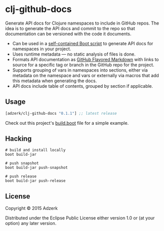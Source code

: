 # clj-github-docs

Generate API docs for Clojure namespaces to include in GitHub repos. The idea
is to generate the API docs and commit to the repo so that documentation can
be versioned with the code it documents.

* Can be used in a [self-contained Boot script][boot-script] to generate
  API docs for namespaces in your project.
* Uses runtime metadata &mdash; no static analysis of files is done.
* Formats API documentation as [GitHub Flavored Markdown][gfmd] with links
  to source for a specific tag or branch in the GitHub repo for the project.
* Supports grouping of vars in namespaces into sections, either via
  metadata on the namespace and vars or externally via macros that add this
  metadata when generating the docs.
* API docs include table of contents, grouped by section if applicable.

## Usage

[](dependency)
```clojure
[adzerk/clj-github-docs "0.1.1"] ;; latest release
```
[](/dependency)

Check out this project's [build.boot](build.boot) file for a simple example.

## Hacking

```
# build and install locally
boot build-jar
```
```
# push snapshot
boot build-jar push-snapshot
```
```
# push release
boot build-jar push-release
```

## License

Copyright © 2015 Adzerk

Distributed under the Eclipse Public License either version 1.0 or (at
your option) any later version.

[boot-script]: https://github.com/boot-clj/boot/wiki/Scripts
[gfmd]: https://help.github.com/articles/github-flavored-markdown/
